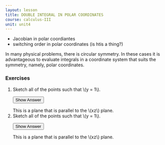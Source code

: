 ```yaml
---
layout: lesson
title: DOUBLE INTEGRAL IN POLAR COORDINATES
course: calculus-III
unit: unit4
---
```


- Jacobian in polar coordiantes
- switching order in polar coordinates (is htis a thing?)

In many physical problems, there is circular symmetry. In these cases it is advantageous to evaluate integrals in a coordinate system that suits the symmetry, namely, polar coordinates.


### Exercises

<ol>
<li> <div> Sketch all of the points such that \(y = 1\). </div>

<button onclick="myFunction('answer2')" class="answerButton">Show Answer</button>
<div  id="answer2" class="answer">
This is a plane that is parallel to the \(xz\) plane. 
</div> </li>
<li> <div> Sketch all of the points such that \(y = 1\). </div>

<button onclick="myFunction('answer2')" class="answerButton">Show Answer</button>
<div  id="answer2" class="answer">
This is a plane that is parallel to the \(xz\) plane. 
</div> </li>
</ol>
